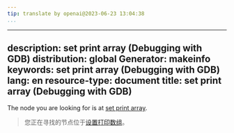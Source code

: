 ```yaml
---
tip: translate by openai@2023-06-23 13:04:38
...
```

---
description: set print array (Debugging with GDB)
distribution: global
Generator: makeinfo
keywords: set print array (Debugging with GDB)
lang: en
resource-type: document
title: set print array (Debugging with GDB)
---

The node you are looking for is at [set print array](Print-Settings.html#set-print-array).

> 您正在寻找的节点位于[设置打印数组](Print-Settings.html#set-print-array)。
